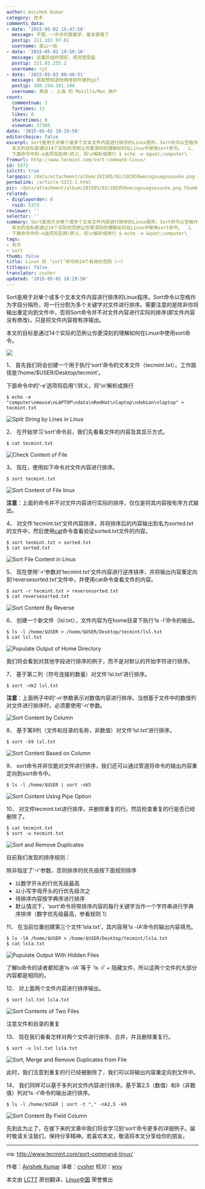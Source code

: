 ```yaml
---
author: Avishek Kumar
category: 技术
comments_data:
- date: '2015-05-02 15:47:58'
  message: 不错，一步步的跟着学，基本掌握了
  postip: 111.161.97.61
  username: 崖山一劫
- date: '2015-05-02 19:59:16'
  message: 这篇总结的很好，感觉很受益
  postip: 211.81.255.2
  username: ryt
- date: '2015-05-03 00:40:51'
  message: 我就想知道他用啥软件做的gif
  postip: 180.154.181.104
  username: 来自 - 上海 的 Mozilla/Mac 用户
count:
  commentnum: 3
  favtimes: 13
  likes: 0
  sharetimes: 0
  viewnum: 37366
date: '2015-05-02 10:29:58'
editorchoice: false
excerpt: Sort是用于对单个或多个文本文件内容进行排序的Linux程序。Sort命令以空格作为字段分隔符，将一行分割为多个关键字对文件进行排序。需要注意的是除非你将输出重定向到文件中，否则Sort命令并不对文件内容进行实际的排序(即文件内容没有修改)，只是将文件内容按有序输出。
  本文的目标是通过14个实际的范例让你更深刻的理解如何在Linux中使用sort命令。  1、 首先我们将会创建一个用于执行sort命令的文本文件（tecmint.txt）。工作路径是/home/$USER/Desktop/tecmint。
  下面命令中的-e选项将启用\转义，将\n解析成换行 $ echo -e &quot;computer\
fromurl: http://www.tecmint.com/sort-command-linux/
id: 5372
islctt: true
largepic: /data/attachment/album/201505/02/102959wecogvuagsouuvke.png
permalink: /article-5372-1.html
pic: /data/attachment/album/201505/02/102959wecogvuagsouuvke.png.thumb.jpg
related:
- displayorder: 0
  raid: 5373
reviewer: ''
selector: ''
summary: Sort是用于对单个或多个文本文件内容进行排序的Linux程序。Sort命令以空格作为字段分隔符，将一行分割为多个关键字对文件进行排序。需要注意的是除非你将输出重定向到文件中，否则Sort命令并不对文件内容进行实际的排序(即文件内容没有修改)，只是将文件内容按有序输出。
  本文的目标是通过14个实际的范例让你更深刻的理解如何在Linux中使用sort命令。  1、 首先我们将会创建一个用于执行sort命令的文本文件（tecmint.txt）。工作路径是/home/$USER/Desktop/tecmint。
  下面命令中的-e选项将启用\转义，将\n解析成换行 $ echo -e &quot;computer\
tags:
- 命令
- sort
thumb: false
title: Linux 的 ‘sort’命令的14个有用的范例（一）
titlepic: false
translator: cvsher
updated: '2015-05-02 10:29:58'
---
```


Sort是用于对单个或多个文本文件内容进行排序的Linux程序。Sort命令以空格作为字段分隔符，将一行分割为多个关键字对文件进行排序。需要注意的是除非你将输出重定向到文件中，否则Sort命令并不对文件内容进行实际的排序(即文件内容没有修改)，只是将文件内容按有序输出。


本文的目标是通过14个实际的范例让你更深刻的理解如何在Linux中使用sort命令。


![](/data/attachment/album/201505/02/102959wecogvuagsouuvke.png)


1、 首先我们将会创建一个用于执行‘sort’命令的文本文件（tecmint.txt）。工作路径是‘/home/$USER/Desktop/tecmint’。


下面命令中的‘-e’选项将启用‘\’转义，将‘\n’解析成换行



```
$ echo -e "computer\nmouse\nLAPTOP\ndata\nRedHat\nlaptop\ndebian\nlaptop" > tecmint.txt

```

![Split String by Lines in Linux](/data/attachment/album/201505/02/103000tnniqv6iacq9idcs.gif)


2、 在开始学习‘sort’命令前，我们先看看文件的内容及其显示方式。



```
$ cat tecmint.txt

```

![Check Content of File](/data/attachment/album/201505/02/103001ixwoe5bxo7c02yd7.gif)


3、 现在，使用如下命令对文件内容进行排序。



```
$ sort tecmint.txt

```

![Sort Content of File linux](/data/attachment/album/201505/02/103001jcvj8wjxr98frrxc.gif)


**注意**：上面的命令并不对文件内容进行实际的排序，仅仅是将其内容按有序方式输出。


4、 对文件‘tecmint.txt’文件内容排序，并将排序后的内容输出到名为sorted.txt的文件中，然后使用[cat](http://www.tecmint.com/13-basic-cat-command-examples-in-linux/)命令查看验证sorted.txt文件的内容。



```
$ sort tecmint.txt > sorted.txt
$ cat sorted.txt

```

![Sort File Content in Linux](/data/attachment/album/201505/02/103002ygup2aa2cf8825s8.gif)


5、 现在使用‘-r’参数对‘tecmint.txt’文件内容进行逆序排序，并将输出内容重定向到‘reversesorted.txt’文件中，并使用cat命令查看文件的内容。



```
$ sort -r tecmint.txt > reversesorted.txt
$ cat reversesorted.txt

```

![Sort Content By Reverse](/data/attachment/album/201505/02/103002qui6h2l5kjv6lt6h.gif)


6、 创建一个新文件（lsl.txt），文件内容为在home目录下执行‘ls -l’命令的输出。



```
$ ls -l /home/$USER > /home/$USER/Desktop/tecmint/lsl.txt
$ cat lsl.txt

```

![Populate Output of Home Directory](/data/attachment/album/201505/02/103003msmc9vddiddd11j8.gif)


我们将会看到对其他字段进行排序的例子，而不是对默认的开始字符进行排序。


7、 基于第二列（符号连接的数量）对文件‘lsl.txt’进行排序。



```
$ sort -nk2 lsl.txt

```

**注意**：上面例子中的‘-n’参数表示对数值内容进行排序。当想基于文件中的数值列对文件进行排序时，必须要使用‘-n’参数。


![Sort Content by Column](/data/attachment/album/201505/02/103004z1w41zi199c14di1.gif)


8、 基于第9列（文件和目录的名称，非数值）对文件‘lsl.txt’进行排序。



```
$ sort -k9 lsl.txt

```

![Sort Content Based on Column](/data/attachment/album/201505/02/103004kmzcc27e2j2t5ebo.gif)


9、 sort命令并非仅能对文件进行排序，我们还可以通过管道将命令的输出内容重定向到sort命令中。



```
$ ls -l /home/$USER | sort -nk5

```

![Sort Content Using Pipe Option](/data/attachment/album/201505/02/103004eyddtpyl1hmxhlyw.gif)


10、 对文件tecmint.txt进行排序，并删除重复的行。然后检查重复的行是否已经删除了。



```
$ cat tecmint.txt
$ sort -u tecmint.txt

```

![Sort and Remove Duplicates](/data/attachment/album/201505/02/103005ycyurzuyv3rd3khv.gif)


目前我们发现的排序规则：


除非指定了‘-r’参数，否则排序的优先级按下面规则排序


* 以数字开头的行优先级最高
* 以小写字母开头的行优先级次之
* 待排序内容按字典序进行排序
* 默认情况下，‘sort’命令将带排序内容的每行关键字当作一个字符串进行字典序排序（数字优先级最高，参看规则 1）


11、 在当前位置创建第三个文件‘lsla.txt’，其内容用‘ls -lA’命令的输出内容填充。



```
$ ls -lA /home/$USER > /home/$USER/Desktop/tecmint/lsla.txt
$ cat lsla.txt

```

![Populate Output With Hidden Files](/data/attachment/album/201505/02/103005hs7dnaduxs7stwbe.gif)


了解ls命令的读者都知道‘ls -lA’ 等于 ‘ls -l’ + 隐藏文件，所以这两个文件的大部分内容都是相同的。


12、 对上面两个文件内容进行排序输出。



```
$ sort lsl.txt lsla.txt

```

![Sort Contents of Two Files](/data/attachment/album/201505/02/103007d6fishsnp6pu63o4.gif)


注意文件和目录的重复


13、 现在我们看看怎样对两个文件进行排序、合并，并且删除重复行。



```
$ sort -u lsl.txt lsla.txt

```

![Sort, Merge and Remove Duplicates from File](/data/attachment/album/201505/02/103010j55g5ngudged89a7.gif)


此时，我们注意到重复的行已经被删除了，我们可以将输出内容重定向到文件中。


14、 我们同样可以基于多列对文件内容进行排序。基于第2,5（数值）和9（非数值）列对‘ls -l’命令的输出进行排序。



```
$ ls -l /home/$USER | sort -t "," -nk2,5 -k9

```

![Sort Content By Field Column](/data/attachment/album/201505/02/103011h787ezzjxvh97eve.gif)


先到此为止了，在接下来的文章中我们将会学习到‘sort’命令更多的详细例子。届时敬请关注我们。保持分享精神。若喜欢本文，敬请将本文分享给你的朋友。




---


via: <http://www.tecmint.com/sort-command-linux/>


作者：[Avishek Kumar](http://www.tecmint.com/author/avishek/) 译者：[cvsher](https://github.com/cvsher) 校对：[wxy](https://github.com/wxy)


本文由 [LCTT](https://github.com/LCTT/TranslateProject) 原创翻译，[Linux中国](http://linux.cn/) 荣誉推出